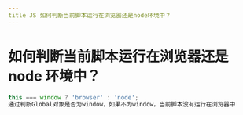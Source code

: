 ```yaml
---
title JS 如何判断当前脚本运⾏在浏览器还是node环境中？
---
```


# 如何判断当前脚本运⾏在浏览器还是 node 环境中？

```js
this === window ? 'browser' : 'node';
通过判断Global对象是否为window，如果不为window，当前脚本没有运⾏在浏览器中
```
